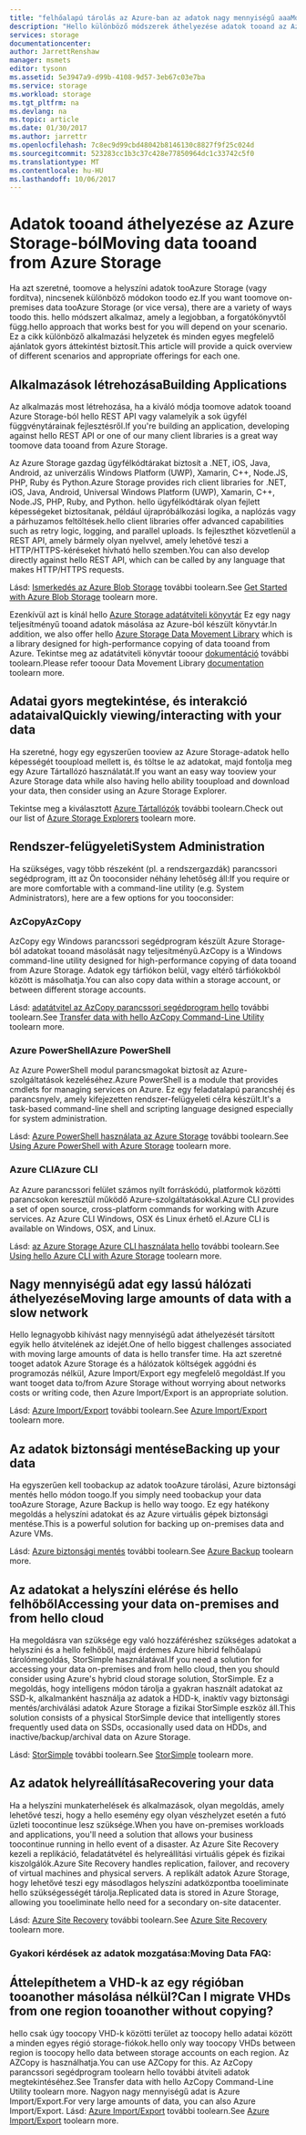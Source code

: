 ```yaml
---
title: "felhőalapú tárolás az Azure-ban az adatok nagy mennyiségű aaaMoving |} Microsoft Docs"
description: "Hello különböző módszerek áthelyezése adatok tooand az Azure Storage áttekintése."
services: storage
documentationcenter: 
author: JarrettRenshaw
manager: msmets
editor: tysonn
ms.assetid: 5e3947a9-d99b-4108-9d57-3eb67c03e7ba
ms.service: storage
ms.workload: storage
ms.tgt_pltfrm: na
ms.devlang: na
ms.topic: article
ms.date: 01/30/2017
ms.author: jarrettr
ms.openlocfilehash: 7c8ec9d99cbd48042b8146130c8827f9f25c024d
ms.sourcegitcommit: 523283cc1b3c37c428e77850964dc1c33742c5f0
ms.translationtype: MT
ms.contentlocale: hu-HU
ms.lasthandoff: 10/06/2017
---
```

# <a name="moving-data-tooand-from-azure-storage"></a><span data-ttu-id="d4859-103">Adatok tooand áthelyezése az Azure Storage-ból</span><span class="sxs-lookup"><span data-stu-id="d4859-103">Moving data tooand from Azure Storage</span></span>
<span data-ttu-id="d4859-104">Ha azt szeretné, toomove a helyszíni adatok tooAzure Storage (vagy fordítva), nincsenek különböző módokon toodo ez.</span><span class="sxs-lookup"><span data-stu-id="d4859-104">If you want toomove on-premises data tooAzure Storage (or vice versa), there are a variety of ways toodo this.</span></span> <span data-ttu-id="d4859-105">hello módszert alkalmaz, amely a legjobban, a forgatókönyvtől függ.</span><span class="sxs-lookup"><span data-stu-id="d4859-105">hello approach that works best for you will depend on your scenario.</span></span> <span data-ttu-id="d4859-106">Ez a cikk különböző alkalmazási helyzetek és minden egyes megfelelő ajánlatok gyors áttekintést biztosít.</span><span class="sxs-lookup"><span data-stu-id="d4859-106">This article will provide a quick overview of different scenarios and appropriate offerings for each one.</span></span>

## <a name="building-applications"></a><span data-ttu-id="d4859-107">Alkalmazások létrehozása</span><span class="sxs-lookup"><span data-stu-id="d4859-107">Building Applications</span></span>
<span data-ttu-id="d4859-108">Az alkalmazás most létrehozása, ha a kiváló módja toomove adatok tooand Azure Storage-ból hello REST API vagy valamelyik a sok ügyfél függvénytárainak fejlesztésről.</span><span class="sxs-lookup"><span data-stu-id="d4859-108">If you're building an application, developing against hello REST API or one of our many client libraries is a great way toomove data tooand from Azure Storage.</span></span>

<span data-ttu-id="d4859-109">Az Azure Storage gazdag ügyfélkódtárakat biztosít a .NET, iOS, Java, Android, az univerzális Windows Platform (UWP), Xamarin, C++, Node.JS, PHP, Ruby és Python.</span><span class="sxs-lookup"><span data-stu-id="d4859-109">Azure Storage provides rich client libraries for .NET, iOS, Java, Android, Universal Windows Platform (UWP), Xamarin, C++, Node.JS, PHP, Ruby, and Python.</span></span> <span data-ttu-id="d4859-110">hello ügyfélkódtárak olyan fejlett képességeket biztosítanak, például újrapróbálkozási logika, a naplózás vagy a párhuzamos feltöltések.</span><span class="sxs-lookup"><span data-stu-id="d4859-110">hello client libraries offer advanced capabilities such as retry logic, logging, and parallel uploads.</span></span> <span data-ttu-id="d4859-111">Is fejleszthet közvetlenül a REST API, amely bármely olyan nyelvvel, amely lehetővé teszi a HTTP/HTTPS-kéréseket hívható hello szemben.</span><span class="sxs-lookup"><span data-stu-id="d4859-111">You can also develop directly against hello REST API, which can be called by any language that makes HTTP/HTTPS requests.</span></span>

<span data-ttu-id="d4859-112">Lásd: [Ismerkedés az Azure Blob Storage](../blobs/storage-dotnet-how-to-use-blobs.md) további toolearn.</span><span class="sxs-lookup"><span data-stu-id="d4859-112">See [Get Started with Azure Blob Storage](../blobs/storage-dotnet-how-to-use-blobs.md) toolearn more.</span></span>

<span data-ttu-id="d4859-113">Ezenkívül azt is kínál hello [Azure Storage adatátviteli könyvtár](https://www.nuget.org/packages/Microsoft.Azure.Storage.DataMovement) Ez egy nagy teljesítményű tooand adatok másolása az Azure-ból készült könyvtár.</span><span class="sxs-lookup"><span data-stu-id="d4859-113">In addition, we also offer hello [Azure Storage Data Movement Library](https://www.nuget.org/packages/Microsoft.Azure.Storage.DataMovement) which is a library designed for high-performance copying of data tooand from Azure.</span></span> <span data-ttu-id="d4859-114">Tekintse meg az adatátviteli könyvtár tooour [dokumentáció](https://github.com/Azure/azure-storage-net-data-movement) további toolearn.</span><span class="sxs-lookup"><span data-stu-id="d4859-114">Please refer tooour Data Movement Library [documentation](https://github.com/Azure/azure-storage-net-data-movement) toolearn more.</span></span> 

## <a name="quickly-viewinginteracting-with-your-data"></a><span data-ttu-id="d4859-115">Adatai gyors megtekintése, és interakció adataival</span><span class="sxs-lookup"><span data-stu-id="d4859-115">Quickly viewing/interacting with your data</span></span>
<span data-ttu-id="d4859-116">Ha szeretné, hogy egy egyszerűen tooview az Azure Storage-adatok hello képességét tooupload mellett is, és töltse le az adatokat, majd fontolja meg egy Azure Tártallózó használatát.</span><span class="sxs-lookup"><span data-stu-id="d4859-116">If you want an easy way tooview your Azure Storage data while also having hello ability tooupload and download your data, then consider using an Azure Storage Explorer.</span></span>

<span data-ttu-id="d4859-117">Tekintse meg a kiválasztott [Azure Tártallózók](../storage-explorers.md) további toolearn.</span><span class="sxs-lookup"><span data-stu-id="d4859-117">Check out our list of [Azure Storage Explorers](../storage-explorers.md) toolearn more.</span></span>

## <a name="system-administration"></a><span data-ttu-id="d4859-118">Rendszer-felügyeleti</span><span class="sxs-lookup"><span data-stu-id="d4859-118">System Administration</span></span>
<span data-ttu-id="d4859-119">Ha szükséges, vagy több részeként (pl. a rendszergazdák) parancssori segédprogram, itt az Ön tooconsider néhány lehetőség áll:</span><span class="sxs-lookup"><span data-stu-id="d4859-119">If you require or are more comfortable with a command-line utility (e.g. System Administrators), here are a few options for you tooconsider:</span></span>

### <a name="azcopy"></a><span data-ttu-id="d4859-120">AzCopy</span><span class="sxs-lookup"><span data-stu-id="d4859-120">AzCopy</span></span>
<span data-ttu-id="d4859-121">AzCopy egy Windows parancssori segédprogram készült Azure Storage-ból adatokat tooand másolását nagy teljesítményű.</span><span class="sxs-lookup"><span data-stu-id="d4859-121">AzCopy is a Windows command-line utility designed for high-performance copying of data tooand from Azure Storage.</span></span> <span data-ttu-id="d4859-122">Adatok egy tárfiókon belül, vagy eltérő tárfiókokból között is másolhatja.</span><span class="sxs-lookup"><span data-stu-id="d4859-122">You can also copy data within a storage account, or between different storage accounts.</span></span>

<span data-ttu-id="d4859-123">Lásd: [adatátvitel az AzCopy parancssori segédprogram hello](storage-use-azcopy.md) további toolearn.</span><span class="sxs-lookup"><span data-stu-id="d4859-123">See [Transfer data with hello AzCopy Command-Line Utility](storage-use-azcopy.md) toolearn more.</span></span>

### <a name="azure-powershell"></a><span data-ttu-id="d4859-124">Azure PowerShell</span><span class="sxs-lookup"><span data-stu-id="d4859-124">Azure PowerShell</span></span>
<span data-ttu-id="d4859-125">Az Azure PowerShell modul parancsmagokat biztosít az Azure-szolgáltatások kezeléséhez.</span><span class="sxs-lookup"><span data-stu-id="d4859-125">Azure PowerShell is a module that provides cmdlets for managing services on Azure.</span></span> <span data-ttu-id="d4859-126">Ez egy feladatalapú parancshéj és parancsnyelv, amely kifejezetten rendszer-felügyeleti célra készült.</span><span class="sxs-lookup"><span data-stu-id="d4859-126">It's a task-based command-line shell and scripting language designed especially for system administration.</span></span>

<span data-ttu-id="d4859-127">Lásd: [Azure PowerShell használata az Azure Storage](storage-powershell-guide-full.md) további toolearn.</span><span class="sxs-lookup"><span data-stu-id="d4859-127">See [Using Azure PowerShell with Azure Storage](storage-powershell-guide-full.md) toolearn more.</span></span>

### <a name="azure-cli"></a><span data-ttu-id="d4859-128">Azure CLI</span><span class="sxs-lookup"><span data-stu-id="d4859-128">Azure CLI</span></span>
<span data-ttu-id="d4859-129">Az Azure parancssori felület számos nyílt forráskódú, platformok közötti parancsokon keresztül működő Azure-szolgáltatásokkal.</span><span class="sxs-lookup"><span data-stu-id="d4859-129">Azure CLI provides a set of open source, cross-platform commands for working with Azure services.</span></span> <span data-ttu-id="d4859-130">Az Azure CLI Windows, OSX és Linux érhető el.</span><span class="sxs-lookup"><span data-stu-id="d4859-130">Azure CLI is available on Windows, OSX, and Linux.</span></span>

<span data-ttu-id="d4859-131">Lásd: [az Azure Storage Azure CLI használata hello](../storage-azure-cli.md) további toolearn.</span><span class="sxs-lookup"><span data-stu-id="d4859-131">See [Using hello Azure CLI with Azure Storage](../storage-azure-cli.md) toolearn more.</span></span>

## <a name="moving-large-amounts-of-data-with-a-slow-network"></a><span data-ttu-id="d4859-132">Nagy mennyiségű adat egy lassú hálózati áthelyezése</span><span class="sxs-lookup"><span data-stu-id="d4859-132">Moving large amounts of data with a slow network</span></span>
<span data-ttu-id="d4859-133">Hello legnagyobb kihívást nagy mennyiségű adat áthelyezését társított egyik hello átvitelének az idejét.</span><span class="sxs-lookup"><span data-stu-id="d4859-133">One of hello biggest challenges associated with moving large amounts of data is hello transfer time.</span></span> <span data-ttu-id="d4859-134">Ha azt szeretné tooget adatok Azure Storage és a hálózatok költségek aggódni és programozás nélkül, Azure Import/Export egy megfelelő megoldást.</span><span class="sxs-lookup"><span data-stu-id="d4859-134">If you want tooget data to/from Azure Storage without worrying about networks costs or writing code, then Azure Import/Export is an appropriate solution.</span></span>

<span data-ttu-id="d4859-135">Lásd: [Azure Import/Export](../storage-import-export-service.md) további toolearn.</span><span class="sxs-lookup"><span data-stu-id="d4859-135">See [Azure Import/Export](../storage-import-export-service.md) toolearn more.</span></span>

## <a name="backing-up-your-data"></a><span data-ttu-id="d4859-136">Az adatok biztonsági mentése</span><span class="sxs-lookup"><span data-stu-id="d4859-136">Backing up your data</span></span>
<span data-ttu-id="d4859-137">Ha egyszerűen kell toobackup az adatok tooAzure tárolási, Azure biztonsági mentés hello módon toogo.</span><span class="sxs-lookup"><span data-stu-id="d4859-137">If you simply need toobackup your data tooAzure Storage, Azure Backup is hello way toogo.</span></span> <span data-ttu-id="d4859-138">Ez egy hatékony megoldás a helyszíni adatokat és az Azure virtuális gépek biztonsági mentése.</span><span class="sxs-lookup"><span data-stu-id="d4859-138">This is a powerful solution for backing up on-premises data and Azure VMs.</span></span>

<span data-ttu-id="d4859-139">Lásd: [Azure biztonsági mentés](../../backup/backup-introduction-to-azure-backup.md) további toolearn.</span><span class="sxs-lookup"><span data-stu-id="d4859-139">See [Azure Backup](../../backup/backup-introduction-to-azure-backup.md) toolearn more.</span></span>

## <a name="accessing-your-data-on-premises-and-from-hello-cloud"></a><span data-ttu-id="d4859-140">Az adatokat a helyszíni elérése és hello felhőből</span><span class="sxs-lookup"><span data-stu-id="d4859-140">Accessing your data on-premises and from hello cloud</span></span>
<span data-ttu-id="d4859-141">Ha megoldásra van szüksége egy való hozzáféréshez szükséges adatokat a helyszíni és a hello felhőből, majd érdemes Azure hibrid felhőalapú tárolómegoldás, StorSimple használatával.</span><span class="sxs-lookup"><span data-stu-id="d4859-141">If you need a solution for accessing your data on-premises and from hello cloud, then you should consider using Azure's hybrid cloud storage solution, StorSimple.</span></span> <span data-ttu-id="d4859-142">Ez a megoldás, hogy intelligens módon tárolja a gyakran használt adatokat az SSD-k, alkalmanként használja az adatok a HDD-k, inaktív vagy biztonsági mentés/archiválási adatok Azure Storage a fizikai StorSimple eszköz áll.</span><span class="sxs-lookup"><span data-stu-id="d4859-142">This solution consists of a physical StorSimple device that intelligently stores frequently used data on SSDs, occasionally used data on HDDs, and inactive/backup/archival data on Azure Storage.</span></span>

<span data-ttu-id="d4859-143">Lásd: [StorSimple](../../storsimple/storsimple-overview.md) további toolearn.</span><span class="sxs-lookup"><span data-stu-id="d4859-143">See [StorSimple](../../storsimple/storsimple-overview.md) toolearn more.</span></span>

## <a name="recovering-your-data"></a><span data-ttu-id="d4859-144">Az adatok helyreállítása</span><span class="sxs-lookup"><span data-stu-id="d4859-144">Recovering your data</span></span>
<span data-ttu-id="d4859-145">Ha a helyszíni munkaterhelések és alkalmazások, olyan megoldás, amely lehetővé teszi, hogy a hello esemény egy olyan vészhelyzet esetén a futó üzleti toocontinue lesz szüksége.</span><span class="sxs-lookup"><span data-stu-id="d4859-145">When you have on-premises workloads and applications, you'll need a solution that allows your business toocontinue running in hello event of a disaster.</span></span> <span data-ttu-id="d4859-146">Az Azure Site Recovery kezeli a replikáció, feladatátvétel és helyreállítási virtuális gépek és fizikai kiszolgálók.</span><span class="sxs-lookup"><span data-stu-id="d4859-146">Azure Site Recovery handles replication, failover, and recovery of virtual machines and physical servers.</span></span> <span data-ttu-id="d4859-147">A replikált adatok Azure Storage, hogy lehetővé teszi egy másodlagos helyszíni adatközpontba tooeliminate hello szükségességét tárolja.</span><span class="sxs-lookup"><span data-stu-id="d4859-147">Replicated data is stored in Azure Storage, allowing you tooeliminate hello need for a secondary on-site datacenter.</span></span>

<span data-ttu-id="d4859-148">Lásd: [Azure Site Recovery](../../site-recovery/site-recovery-overview.md) további toolearn.</span><span class="sxs-lookup"><span data-stu-id="d4859-148">See [Azure Site Recovery](../../site-recovery/site-recovery-overview.md) toolearn more.</span></span>
### <a name="moving-data-faq"></a><span data-ttu-id="d4859-149">Gyakori kérdések az adatok mozgatása:</span><span class="sxs-lookup"><span data-stu-id="d4859-149">Moving Data FAQ:</span></span>
## <a name="can-i-migrate-vhds-from-one-region-tooanother-without-copying"></a><span data-ttu-id="d4859-150">Áttelepíthetem a VHD-k az egy régióban tooanother másolása nélkül?</span><span class="sxs-lookup"><span data-stu-id="d4859-150">Can I migrate VHDs from one region tooanother without copying?</span></span>
<span data-ttu-id="d4859-151">hello csak úgy toocopy VHD-k közötti terület az toocopy hello adatai között a minden egyes régió storage-fiókok.</span><span class="sxs-lookup"><span data-stu-id="d4859-151">hello only way toocopy VHDs between region is toocopy hello data between storage accounts on each region.</span></span> <span data-ttu-id="d4859-152">Az AZCopy is használhatja.</span><span class="sxs-lookup"><span data-stu-id="d4859-152">You can use AZCopy for this.</span></span> <span data-ttu-id="d4859-153">Az AzCopy parancssori segédprogram toolearn hello további átviteli adatok megtekintéséhez.</span><span class="sxs-lookup"><span data-stu-id="d4859-153">See Transfer data with hello AzCopy Command-Line Utility toolearn more.</span></span> <span data-ttu-id="d4859-154">Nagyon nagy mennyiségű adat is Azure Import/Export.</span><span class="sxs-lookup"><span data-stu-id="d4859-154">For very large amounts of data, you can also Azure Import/Export.</span></span> <span data-ttu-id="d4859-155">Lásd: [Azure Import/Export](https://docs.microsoft.com/en-us/azure/storage/storage-import-export-service) további toolearn.</span><span class="sxs-lookup"><span data-stu-id="d4859-155">See [Azure Import/Export](https://docs.microsoft.com/en-us/azure/storage/storage-import-export-service) toolearn more.</span></span>
